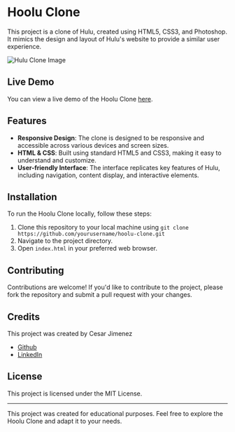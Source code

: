# Hoolu Clone

This project is a clone of Hulu, created using HTML5, CSS3, and Photoshop. It mimics the design and layout of Hulu's website to provide a similar user experience.


![Hulu Clone Image](https://github.com/cheternal7890/Hulu-Clone/assets/157067093/1bf07f4f-2532-409e-8251-fc3f87696344)

## Live Demo

You can view a live demo of the Hoolu Clone [here](https://hoolu.netlify.app/).

## Features

- **Responsive Design**: The clone is designed to be responsive and accessible across various devices and screen sizes.
- **HTML & CSS**: Built using standard HTML5 and CSS3, making it easy to understand and customize.
- **User-friendly Interface**: The interface replicates key features of Hulu, including navigation, content display, and interactive elements.


## Installation

To run the Hoolu Clone locally, follow these steps:

1. Clone this repository to your local machine using `git clone https://github.com/yourusername/hoolu-clone.git`
2. Navigate to the project directory.
3. Open `index.html` in your preferred web browser.

## Contributing

Contributions are welcome! If you'd like to contribute to the project, please fork the repository and submit a pull request with your changes.

## Credits

This project was created by Cesar Jimenez

- [Github](https://github.com/cheternal7890)
- [LinkedIn](https://www.linkedin.com/in/cesarjimenez-/)

## License

This project is licensed under the MIT License.

---

This project was created for educational purposes. Feel free to explore the Hoolu Clone and adapt it to your needs.
